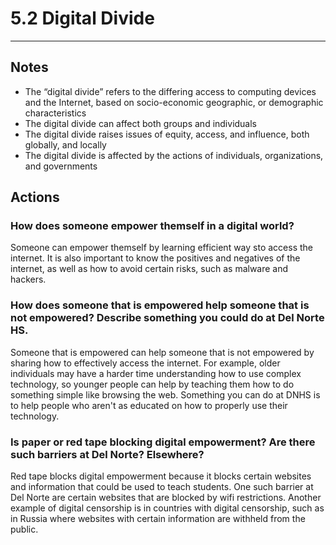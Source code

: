 # 5.2 Digital Divide
--------

## Notes
* The “digital divide” refers to the differing access to computing devices and the Internet, based on socio-economic geographic, or demographic characteristics
* The digital divide can affect both groups and individuals
* The digital divide raises issues of equity, access, and influence, both globally, and locally
* The digital divide is affected by the actions of individuals, organizations, and governments

## Actions
### How does someone empower themself in a digital world?
Someone can empower themself by learning efficient way sto access the internet. It is also important to know the positives and negatives of the internet, as well as how to avoid certain risks, such as malware and hackers.

### How does someone that is empowered help someone that is not empowered? Describe something you could do at Del Norte HS.
Someone that is empowered can help someone that is not empowered by sharing how to effectively access the internet. For example, older individuals may have a harder time understanding how to use complex technology, so younger people can help by teaching them how to do something simple like browsing the web. Something you can do at DNHS is to help people who aren't as educated on how to properly use their technology.

### Is paper or red tape blocking digital empowerment? Are there such barriers at Del Norte? Elsewhere?
Red tape blocks digital empowerment because it blocks certain websites and information that could be used to teach students. One such barrier at Del Norte are certain websites that are blocked by wifi restrictions. Another example of digital censorship is in countries with digital censorship, such as in Russia where websites with certain information are withheld from the public.

